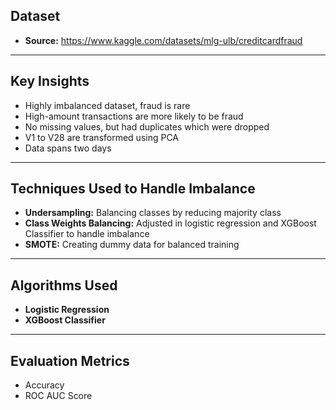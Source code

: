 ## Dataset

- **Source:** https://www.kaggle.com/datasets/mlg-ulb/creditcardfraud
---

## Key Insights

- Highly imbalanced dataset, fraud is rare
- High-amount transactions are more likely to be fraud
- No missing values, but had duplicates which were dropped
- V1 to V28 are transformed using PCA
- Data spans two days

---

## Techniques Used to Handle Imbalance

- **Undersampling:** Balancing classes by reducing majority class
- **Class Weights Balancing:** Adjusted in logistic regression and XGBoost Classifier to handle imbalance
- **SMOTE:** Creating dummy data for balanced training

---

## Algorithms Used

- **Logistic Regression**
- **XGBoost Classifier**

---

## Evaluation Metrics

- Accuracy
- ROC AUC Score


